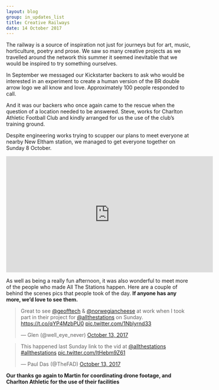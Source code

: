 ```yaml
---
layout: blog
group: in_updates_list
title: Creative Railways
date: 14 October 2017
---
```


The railway is a source of inspiration not just for journeys but for art, music, horticulture, poetry and prose. We saw so many creative projects as we travelled around the network this summer it seemed inevitable that we would be inspired to try something ourselves. 

In September we messaged our Kickstarter backers to ask who would be interested in an experiment to create a human version of the BR double arrow logo we all know and love. Approximately 100 people responded to call. 

And it was our backers who once again came to the rescue when the question of a location needed to be answered. Steve, works for Charlton Athletic Football Club and kindly arranged for us the use of the club’s training ground. 

Despite engineering works trying to scupper our plans to meet everyone at nearby New Eltham station, we managed to get everyone together on Sunday 8 October. 

<iframe width="560" height="315" src="https://www.youtube.com/embed/y71VD3ISYU4" frameborder="0" allowfullscreen></iframe>

As well as being a really fun afternoon, it was also wonderful to meet more of the people who made All The Stations happen. Here are a couple of behind the scenes pics that people took of the day. **If anyone has any more, we’d love to see them.**

<blockquote class="twitter-tweet" data-lang="en"><p lang="en" dir="ltr">Great to see <a href="https://twitter.com/geofftech?ref_src=twsrc%5Etfw">@geofftech</a> &amp; <a href="https://twitter.com/norwegiancheese?ref_src=twsrc%5Etfw">@norwegiancheese</a> at work when I took part in their project for <a href="https://twitter.com/allthestations?ref_src=twsrc%5Etfw">@allthestations</a> on Sunday. <a href="https://t.co/qYP4MzbPU0">https://t.co/qYP4MzbPU0</a> <a href="https://t.co/1Nblyrnd33">pic.twitter.com/1Nblyrnd33</a></p>&mdash; Glen (@well_eye_never) <a href="https://twitter.com/well_eye_never/status/918959333790101505?ref_src=twsrc%5Etfw">October 13, 2017</a></blockquote> <script async src="//platform.twitter.com/widgets.js" charset="utf-8"></script>


<blockquote class="twitter-tweet" data-lang="en"><p lang="en" dir="ltr">This happened last Sunday link to the vid at <a href="https://twitter.com/allthestations?ref_src=twsrc%5Etfw">@allthestations</a> <a href="https://twitter.com/hashtag/allthestations?src=hash&amp;ref_src=twsrc%5Etfw">#allthestations</a> <a href="https://t.co/ltHebm9Z61">pic.twitter.com/ltHebm9Z61</a></p>&mdash; Paul Das (@TheFAD) <a href="https://twitter.com/TheFAD/status/918731822837747712?ref_src=twsrc%5Etfw">October 13, 2017</a></blockquote> <script async src="//platform.twitter.com/widgets.js" charset="utf-8"></script>


**Our thanks go again to Martin for coordinating drone footage, and Charlton Athletic for the use of their facilities**
